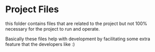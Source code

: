 # Project Files

this folder contains files that are related to the project
but not 100% necessary for the project to run and operate.

Basically these files help with development by facilitating some extra
feature that the developers like :)
